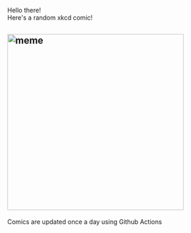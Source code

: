 Hello there! <br>Here's a random xkcd comic!<br>
## <img src="https://imgs.xkcd.com/comics/flow_charts.png" alt="meme" width="400"/><br>
Comics are updated once a day using Github Actions